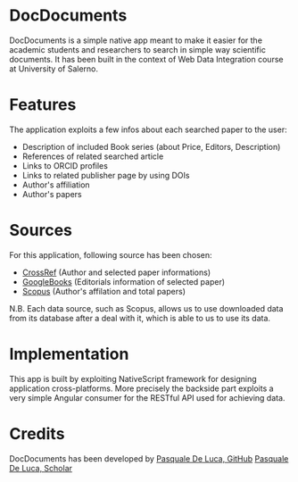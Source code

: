 # DocDocuments
DocDocuments is a simple native app meant to make it easier for the academic students and researchers to search in simple way scientific documents.
It has been built in the context of Web Data Integration course at University of Salerno.

# Features
The application exploits a few infos about each searched paper to the user:
- Description of included Book series (about Price, Editors, Description)
- References of related searched article
- Links to ORCID profiles 
- Links to related publisher page by using DOIs
- Author's affiliation 
- Author's papers

# Sources
For this application, following source has been chosen:
- [CrossRef](http://crossref.org) (Author and selected paper informations)
- [GoogleBooks](https://books.google.it) (Editorials information of selected paper)
- [Scopus](http://scopus.com) (Author's affilation and total papers)

N.B. Each data source, such as Scopus, allows us to use downloaded data from its database after a deal with it, which is able to us to use its data.

# Implementation
This app is built by exploiting NativeScript framework for designing application cross-platforms. More precisely the backside part exploits a very simple Angular consumer for the RESTful API used for achieving data.

# Credits
DocDocuments has been developed by [Pasquale De Luca, GitHub](https://github.com/pascal888) [Pasquale De Luca, Scholar](https://scholar.google.it/citations?user=8jw-QKwAAAAJ&hl=it&authuser=3)
